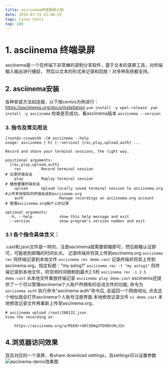 ```yaml
---
title: asciinema终端录屏认知
date: 2019-07-31 21:46:33
tags: Linux tools
top: 100
---
```

# 1. asciinema 终端录屏
asciinema是一个在终端下非常棒的录制分享软件，基于文本的录屏工具，对终端输入输出进行捕捉， 然后以文本的形式来记录和回放！对多种系统都支持。
<!--more-->
## 2. asciinema安装
各种安装方法如连接，以下按centos为例进行：
https://asciinema.org/docs/installation
`yum install -y epel-release `
`yum install -y asciinema`
检查是否成功，看asciinema版本
`asciinema --version`
### 3. 指令及常见用法
```
[root@i-cvswezkk ~]# asciinema --help
usage: asciinema [-h] [--version] {rec,play,upload,auth} ...

Record and share your terminal sessions, the right way.

positional arguments:
  {rec,play,upload,auth}
    rec         Record terminal session                                 # 记录终端会话
    play        Replay terminal session                                 # 播放重播终端会话
    upload      Upload locally saved terminal session to asciinema.org  #上传本地保存的终端会话到asciinema.org
    auth                Manage recordings on asciinema.org account      # 管理asciinema.org帐户上的记录

optional arguments:
  -h, --help            show this help message and exit
  --version             show program's version number and exit
```
### 3.1 各个指令具体含义：
.cast和.json文件是一样的，注册asciinema就需要邮箱即可，然后邮箱认证即可，可能收到邮箱的时间长点。
记录终端并将其上传到asciinema.org
`asciinema rec`
将终端记录到本地文件
`asciinema rec demo.cast`
记录终端并将其上传到asciinema.org，指定标题："my aslog1"
`asciinema rec -t "my aslog1"`
将终端记录到本地文件，将空闲时间限制到最大2.5秒
`asciinema rec -i 2.5 demo.cast`
从本地文件重放终端记录
`asciinema play demo.cast`
asciinema还提供了一个可以管理asciinema个人账户所拥有的会话文件的功能, 命令为
`asciinema auth`
执行命令"asciinema auth"命令后, 会返回一个网络地址, 点击这个地址就会打开asciinema个人账号注册界面
本地修改记录文件
`vi demo.cast`
本地修改记录文件再重新上传至asciinema.org，
```
# asciinema upload /root/260132.json
View the recording at:

    https://asciinema.org/a/M1K9rrUHl5D0q3TOVDhtRcJIn
```
## 4.浏览器访问效果
双击对应的一个录屏，有share  download settings，且settings可以设置参数
![asciinema-demo效果图](http://ww1.sinaimg.cn/large/006bbiLEgy1g5jeey8ujlj30xe0m83yk.jpg "asciinema-demo效果图")